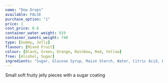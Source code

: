 ```yaml
---
name: "Dew Drops"
available: FALSE
purchase_option: "1"
price: 1
cost_price: 0.6
container_water_weight: 919
container_sweets_weight: 740
type: [Gummy, Jelly]
flavour: [Mixed Fruit]
colour: [Black, Green, Orange, Rainbow, Red, Yellow]
free: [Alcohol, Sugar]
ingredients: "Sugar, Glucose Syrup, Maize Starch, Water, Citric Acid, Flavourings, Natural Colours: Anthocyanins, Curcumin, Capsanthin, Vegetable Concentrates (Nettle, Spinach)"
---
```

Small soft fruity jelly pieces with a sugar coating